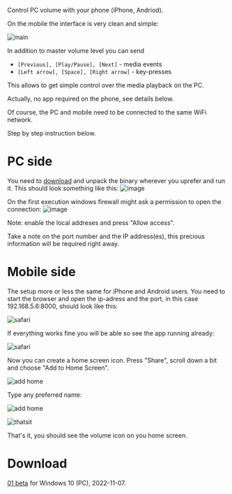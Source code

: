 Control PC volume with your phone (iPhone, Andriod).

On the mobile the interface is very clean and simple:

![main](/img/00_main_app.png)

In addition to master volume level you can send
- ```[Previous], [Play/Pause], [Next]``` - media events
- ```[Left arrow], [Space], [Right arrow]``` - key-presses

This allows to get simple control over the media playback on the PC.

Actually, no app required on the phone, see details below. 

Of course, the PC and mobile need to be connected to the same WiFi network.

Step by step instruction below.

# PC side
You need to [download](#download) and unpack the binary wherever you uprefer and run it. This should look something like this:
![image](https://user-images.githubusercontent.com/53466066/200641996-e2fa973d-4121-4172-a9d3-52d0f03aa4f2.png)

On the first execution windows firewall might ask a permission to open the connection:
![image](https://user-images.githubusercontent.com/53466066/199925068-c7b1235a-cd6c-4847-a822-a42f49fa6514.png)

Note: enable the local addreses and press "Allow access".

Take a note on the port number and the IP address(es), this precious information will be required right away.

# Mobile side

The setup more or less the same for iPhone and Android users. You need to start the browser and open the ip-adress and the port, in this case 192.168.5.6:8000, should look like this:

![safari](/img/01_web.png)

If everything works fine you will be able so see the app running already:

![safari](/img/02_web.png)

Now you can create a home screen icon. Press "Share", scroll down a bit and choose "Add to Home Screen".

![add home](/img/03_add_home.png)

Type any preferred name:

![add home](/img/04_add_home.png)

![thatsit](/img/05_home.png)

That's it, you should see the volume icon on you home screen.

<a name="download" />

# Download
[01 beta](https://github.com/rybafish/remoteVolume/releases/download/v0.1beta/RemoteVolume_01beta.7z) for Windows 10 (PC), 2022-11-07.
